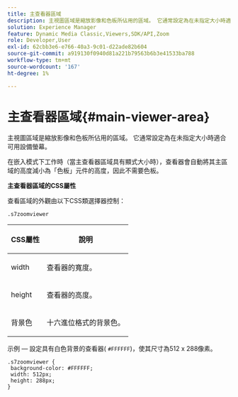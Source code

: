 ```yaml
---
title: 主查看器區域
description: 主視圖區域是縮放影像和色板所佔用的區域。 它通常設定為在未指定大小時適合可用設備螢幕。
solution: Experience Manager
feature: Dynamic Media Classic,Viewers,SDK/API,Zoom
role: Developer,User
exl-id: 62cbb3e6-e766-40a3-9c01-d22ade82b604
source-git-commit: a919130f0940d81a221b79563b6b3e41533ba788
workflow-type: tm+mt
source-wordcount: '167'
ht-degree: 1%

---
```


# 主查看器區域{#main-viewer-area}

主視圖區域是縮放影像和色板所佔用的區域。 它通常設定為在未指定大小時適合可用設備螢幕。

<!--<a id="section_061E550C1C1D4DB2BD663A898895B38C"></a>-->

在嵌入模式下工作時（當主查看器區域具有顯式大小時），查看器會自動將其主區域的高度減小為「色板」元件的高度，因此不需要色板。

**主查看器區域的CSS屬性**

查看區域的外觀由以下CSS類選擇器控制：

```
.s7zoomviewer
```

<table id="table_94EE3F5BBE4547C0B4943471CEE7EDE4"> 
 <thead> 
  <tr> 
   <th colname="col1" class="entry"> <p> CSS屬性 </p> </th> 
   <th colname="col2" class="entry"> <p>說明 </p> </th> 
  </tr> 
 </thead>
 <tbody> 
  <tr> 
   <td colname="col1"> <p> <span class="codeph"> width </span> </p> </td> 
   <td colname="col2"> <p>查看器的寬度。 </p> </td> 
  </tr> 
  <tr> 
   <td colname="col1"> <p> <span class="codeph"> height </span> </p> </td> 
   <td colname="col2"> <p>查看器的高度。 </p> </td> 
  </tr> 
  <tr> 
   <td colname="col1"> <p> <span class="codeph"> 背景色 </span> </p> </td> 
   <td colname="col2"> <p> 十六進位格式的背景色。 </p> </td> 
  </tr> 
 </tbody> 
</table>

示例 — 設定具有白色背景的查看器( `#FFFFFF`)，使其尺寸為512 x 288像素。

```
.s7zoomviewer { 
 background-color: #FFFFFF; 
 width: 512px; 
 height: 288px;  
}
```
